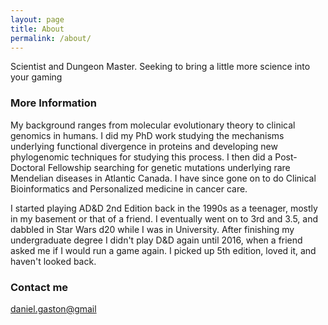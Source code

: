 ```yaml
---
layout: page
title: About
permalink: /about/
---
```


Scientist and Dungeon Master. Seeking to bring a little more science into your gaming

### More Information

My background ranges from molecular evolutionary theory to clinical genomics in
humans. I did my PhD work studying the mechanisms
underlying functional divergence in proteins and developing new phylogenomic
techniques for studying this process. I then did a Post-Doctoral Fellowship searching for genetic mutations
underlying rare Mendelian diseases in Atlantic Canada. I have since gone on to do Clinical Bioinformatics and Personalized medicine in cancer care.

I started playing AD&D 2nd Edition back in the 1990s as a teenager, mostly in my basement or that of a friend. I eventually went on to 3rd and 3.5, and dabbled in Star Wars d20 while I was in University. After finishing my undergraduate degree I didn't play D&D again until 2016, when a friend asked me if I would run a game again. I picked up 5th edition, loved it, and haven't looked back.

### Contact me

[daniel.gaston@gmail](mailto:daniel.gaston@gmail)

